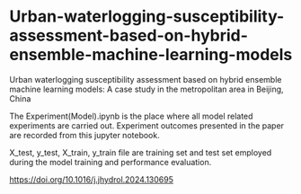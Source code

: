 # Urban-waterlogging-susceptibility-assessment-based-on-hybrid-ensemble-machine-learning-models
 Urban waterlogging susceptibility assessment based on hybrid ensemble machine learning models: A case study in the metropolitan area in Beijing, China 

The Experiment(Model).ipynb is the place where all model related experiments are carried out. Experiment outcomes presented in the paper are recorded from this jupyter notebook.

X_test, y_test, X_train, y_train file are training set and test set employed during the model training and performance evaluation.

https://doi.org/10.1016/j.jhydrol.2024.130695
